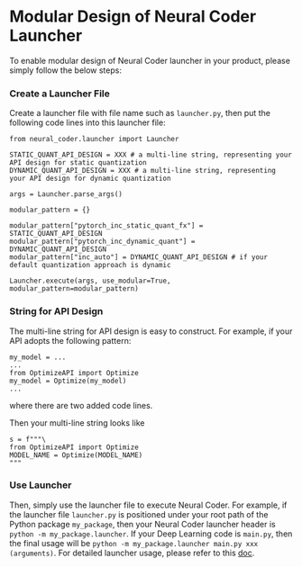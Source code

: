 Modular Design of Neural Coder Launcher
===========================

To enable modular design of Neural Coder launcher in your product, please simply follow the below steps:

### Create a Launcher File

Create a launcher file with file name such as ```launcher.py```, then put the following code lines into this launcher file:

```
from neural_coder.launcher import Launcher

STATIC_QUANT_API_DESIGN = XXX # a multi-line string, representing your API design for static quantization
DYNAMIC_QUANT_API_DESIGN = XXX # a multi-line string, representing your API design for dynamic quantization

args = Launcher.parse_args()

modular_pattern = {}

modular_pattern["pytorch_inc_static_quant_fx"] = STATIC_QUANT_API_DESIGN
modular_pattern["pytorch_inc_dynamic_quant"] = DYNAMIC_QUANT_API_DESIGN
modular_pattern["inc_auto"] = DYNAMIC_QUANT_API_DESIGN # if your default quantization approach is dynamic

Launcher.execute(args, use_modular=True, modular_pattern=modular_pattern)
```

### String for API Design

The multi-line string for API design is easy to construct. For example, if your API adopts the following pattern:

```
my_model = ...
...
from OptimizeAPI import Optimize
my_model = Optimize(my_model)
...
```

where there are two added code lines.

Then your multi-line string looks like

```
s = f"""\
from OptimizeAPI import Optimize
MODEL_NAME = Optimize(MODEL_NAME)
"""
```

### Use Launcher

Then, simply use the launcher file to execute Neural Coder. For example, if the launcher file ```launcher.py``` is positioned under your root path of the Python package `my_package`, then your Neural Coder launcher header is ```python -m my_package.launcher```. If your Deep Learning code is `main.py`, then the final usage will be ```python -m my_package.launcher main.py xxx (arguments)```. For detailed launcher usage, please refer to this [doc](./PythonLauncher.md).
